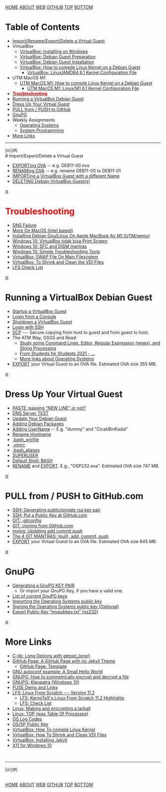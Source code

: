 ---
---

[HOME](index.md)
[ABOUT](README.md)
[WEB](https://os2xx.github.io/osp4diss/)
[GITHUB](https://github.com/os2xx/osp4diss/)
[TOP](#)
[BOTTOM](#endofpage)

# Table of Contents

* [Import/Rename/Export/Delete a Virtual Guest](#idx01)
* VirtualBox
  * [VirtualBox: Installing on Windows](https://doit.vlsm.org/012.html)
  * [VirtualBox: Debian Guest Preparation](https://doit.vlsm.org/013.html)
  * [VirtualBox: Debian Guest Installation](https://doit.vlsm.org/014.html)
  * [VirtualBox: How to compile Linux Kernel on a Debian Guest](https://doit.vlsm.org/007.html)
    * [VirtualBox: Linux/AMD64 6.1 Kernel Configuration File](https://doit.vlsm.org/008.html)
* UTM MacOS M1
  * [UTM MacOS M1: How to compile Linux Kernel on a Debian Guest](https://doit.vlsm.org/011.html)
    * [UTM MacOS M1: Linux/M1 6.1 Kernel Configuration File](https://doit.vlsm.org/010.html)
* [<span style="color:red;font-weight:bold;">Troubleshooting</span>](#idx02a)
* [Running a VirtualBox Debian Guest](#idx03)
* [Dress Up Your Virtual Guest](#idx04)
* [PULL from / PUSH to GitHub](#idx05)
* [GnuPG](#idx05a)
* Weekly Assignments
  * [Operating Systems](AOS.md)
  * [System Programming](ASP.md)
* [More Links](#idx06)

<hr>
[&#x213C;](#)<br id="idx01">
# Import/Export/Delete a Virtual Guest

* [EXPORTing OVA](DebianGuestExportOva.md) -- e.g. DEB11-00.ova
* [RENAMing OVA](DebianGuestExportOva1.md) -- e.g. rename DEB11-00 to DEB11-01
* [IMPORTing a VirtualBox Guest with a different Name](DebianGuestImportOva.md)
* [DELETING Debian VirtualBox Guest(s)](DebianGuestDeleteOva.md)

[&#x213C;](#)<br id="idx02a">
# <span style="color:red;font-weight:bold;">Troubleshooting</span>
* [DNS Failure](osp-117.md)
* [More On MacOS (Intel based)](https://fxdros.github.io/virtualbox-on-macos/)
* [Installing Debian Gnu/Linux On Apple MacBook Air M1 (UTM/qemu)](https://doit.vlsm.org/009.html)
* [Windows 10: VirtualBox tidak bisa Print Screen](https://rahmatm.samik-ibrahim.vlsm.org/2021/01/windows-10-virtualbox-tidak-bisa-print.html)
* [Windows 10: SFC and DISM mantras](https://rahmatm.samik-ibrahim.vlsm.org/2021/07/windows-10-sfc-and-dism-mantras.html)
* [Windows 10: Simple Troubleshooting Tools](https://rahmatm.samik-ibrahim.vlsm.org/2021/10/four-simple-windows-troubleshooting.html)
* [VirtualBox: SWAP File On Main Filesystem](osp-125.md)
* [VirtualBox: To Shrink and Clean the VDI Files](osp-126.md)
* [LFS Check List](osp-131.md)

[&#x213C;](#)<br id="idx03">
# Running a VirtualBox Debian Guest

* [Startup a VirtualBox Guest](osp-002-startup.md)
* [Login from a Console](osp-002-login.md)
* [Shutdown a VirtualBox Guest](osp-002-shutdown.md)
* [Login with SSH](osp-002-ssh.md)
* [SCP](osp-002-scp.md) --- Secure copying from host to guest and from guest to host.
* The ATM Way, GSGS and Read:
  * [Study some Command Lines, Editor, Regular Expression (regex), and String Processing](Welcome2GNULinux.md)
  * [From Students for Students 2021 - ...](osp-127.md)
  * [More links about Operating Systems](osp-115.md)
* [EXPORT](#idx01) your Virtual Guest to an OVA file. Estimated OVA size 355 MB.

[&#x213C;](#)<br id="idx04">
# Dress Up Your Virtual Guest

* [PASTE: passing “NEW LINE” or not?](osp-116.md)
* [DNS Server TEST](osp-118.md)
* [Update Your Debian Guest](osp-102.md)
* [Adding Debian Packages](osp-103.md)
* [Adding UserName](osp-104.md) -- E.g. "dummy" and "CicakBinKadal"
* [Rename Hostname](osp-105.md)
* [.bash_profile](osp-106.md)
* [.vimrc](osp-107.md)
* [.bash_aliases](osp-108.md)
* [SUPERUSER](osp-109.md)
* [Default Shell: BASH](osp-132.md)
* [RENAME](DebianGuestExportOva1.md) and [EXPORT](DebianGuestExportOva.md).
  E.g., "OSP232.ova".  Estimated OVA size 747 MB.

[&#x213C;](#)<br id="idx05">
# PULL from / PUSH to GitHub.com

* [SSH: Generating public/private rsa key pair](osp-110.md)
* [SSH: Put a Public Key at GitHub.com](osp-111.md)
* [GIT: .gitconfig](osp-112.md)
* [GIT: cloning from GitHub.com](osp-113.md)
* [mylog: Updating add commit push](osp-114.md)
* [The 4 GIT MANTRAS: (pull), add, commit, push](osp-119.md)
* [EXPORT](#idx01) your Virtual Guest to an OVA file. Estimated OVA size 645 MB.

[&#x213C;](#)<br id="idx05a">
# GnuPG

* [Generating a GnuPG KEY PAIR](W02-03.md)
  * Or import your GnuPG Key, if you have a valid one.
* [List of current GnuPG keys](W02-04.md)
* [Importing the Operating Systems public key](W02-05.md)
* [Signing the Operating Systems public key (Optional)](W02-06.md)
* [Export Public Key “mypubkey.txt” (os232)](W02-07.md)

[&#x213C;](#)<br id="idx06">
# More Links

* [C-lib: Long Options with getopt_long()](osp-122.md)
* [GitHub Page: A GitHub Page with no Jekyll Theme](https://doit.vlsm.org/001.html)
  * [GitHub Page: Template](https://template.vlsm.org/)
* [GNU autoconf example: A Small Hello World](osp-123.md)
* [GNUPG: How to symmetrically encrypt and decrypt a file](osp-121.md)
* [GNUPG: Kleopatra (Windows 10)](CBKadal3.md)
* [FUSE Demo and Links](osp-120.md)
* [LFS: Linux From Scratch --- Version 11.2](https://www.linuxfromscratch.org/lfs/view/11.2/)
  * [LFS: KernoTeX's Linux From Scratch 11.2 Highlights](osp-128.md)
  * [LFS: Check List](osp-131.md)
* [Linux: Making and encrypting a tarball](osp-001.md)
* [Linux: TOP (was Table Of Processes)](osp-101.md)
* [OS Log Codes](ETC/logCodes.txt)
* [OS/SP Public Key](ETC/rmspubkey.txt)
* [VirtualBox: How To compile Linux Kernel](https://doit.vlsm.org/007.html)
* [VirtualBox: How To Shrink and Clean VDI Files](https://lfs.vlsm.org/LFS-02-5.html)
* [VirtualBox: Installing Jekyll](https://doit.vlsm.org/005.html)
* [X11 for Windows 10](osp-003.md)

<br>
<hr>
[&#x213C;](#)<br id="endofpage"><br>

[HOME](index.md)
[ABOUT](README.md)
[WEB](https://os2xx.github.io/osp4diss/)
[GITHUB](https://github.com/os2xx/osp4diss/)
[TOP](#)
[BOTTOM](#endofpage)
<br>

